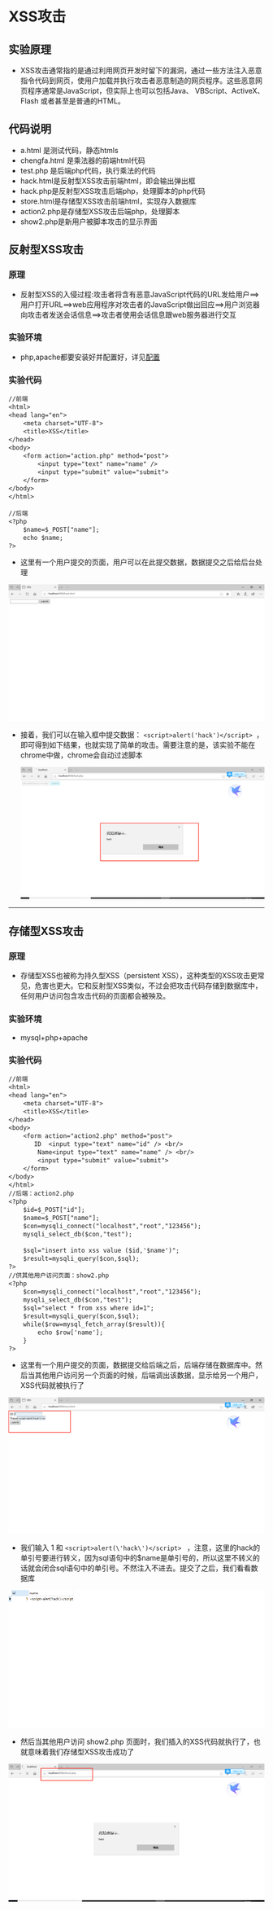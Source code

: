 # XSS攻击

## 实验原理

+ XSS攻击通常指的是通过利用网页开发时留下的漏洞，通过一些方法注入恶意指令代码到网页，使用户加载并执行攻击者恶意制造的网页程序。这些恶意网页程序通常是JavaScript，但实际上也可以包括Java、 VBScript、ActiveX、 Flash 或者甚至是普通的HTML。

## 代码说明

+ a.html 是测试代码，静态htmls
+ chengfa.html 是乘法器的前端html代码
+ test.php 是后端php代码，执行乘法的代码
+ hack.html是反射型XSS攻击前端html，即会输出弹出框
+ hack.php是反射型XSS攻击后端php，处理脚本的php代码
+ store.html是存储型XSS攻击前端html，实现存入数据库
+ action2.php是存储型XSS攻击后端php，处理脚本
+ show2.php是新用户被脚本攻击的显示界面

## 反射型XSS攻击

### 原理

+ 反射型XSS的入侵过程:攻击者将含有恶意JavaScript代码的URL发给用户==>用户打开URL==>web应用程序对攻击者的JavaScript做出回应==>用户浏览器向攻击者发送会话信息==>攻击者使用会话信息跟web服务器进行交互

### 实验环境

+ php,apache都要安装好并配置好，详见[配置]( https://blog.csdn.net/qq_38002337/article/details/79354244 )

### 实验代码

```php+HTML
//前端
<html>
<head lang="en">
    <meta charset="UTF-8">
    <title>XSS</title>
</head>
<body>
    <form action="action.php" method="post">
        <input type="text" name="name" />
        <input type="submit" value="submit">
    </form>
</body>
</html>
 
//后端 
<?php
    $name=$_POST["name"]; 
	echo $name;
?>
```

+  这里有一个用户提交的页面，用户可以在此提交数据，数据提交之后给后台处理 

  ![](./image/提交.png)

+ 接着，我们可以在输入框中提交数据： `<script>alert('hack')</script> `，即可得到如下结果，也就实现了简单的攻击。需要注意的是，该实验不能在chrome中做，chrome会自动过滤脚本

  ![](./image/攻击.png)



---

## 存储型XSS攻击

### 原理

+ 存储型XSS也被称为持久型XSS（persistent XSS），这种类型的XSS攻击更常见，危害也更大。它和反射型XSS类似，不过会把攻击代码存储到数据库中，任何用户访问包含攻击代码的页面都会被殃及。

### 实验环境

+ mysql+php+apache

### 实验代码

```php+HTML
//前端
<html>
<head lang="en">
    <meta charset="UTF-8">
    <title>XSS</title>
</head>
<body>
    <form action="action2.php" method="post">
       ID  <input type="text" name="id" /> <br/>
        Name<input type="text" name="name" /> <br/>
        <input type="submit" value="submit">
    </form>
</body>
</html>
//后端：action2.php
<?php
	$id=$_POST["id"];
	$name=$_POST["name"];
	$con=mysqli_connect("localhost","root","123456");
	mysqli_select_db($con,"test");
	
	$sql="insert into xss value ($id,'$name')";
	$result=mysqli_query($con,$sql);
?>
//供其他用户访问页面：show2.php
<?php
	$con=mysqli_connect("localhost","root","123456");
	mysqli_select_db($con,"test");
	$sql="select * from xss where id=1";
	$result=mysqli_query($con,$sql);
	while($row=mysql_fetch_array($result)){
		echo $row['name'];
	}
?>

```

+  这里有一个用户提交的页面，数据提交给后端之后，后端存储在数据库中。然后当其他用户访问另一个页面的时候，后端调出该数据，显示给另一个用户，XSS代码就被执行了 

  ![](./image/存储型.png)

+  我们输入 1  和 `<script>alert(\'hack\')</script> ` ，注意，这里的hack的单引号要进行转义，因为sql语句中的$name是单引号的，所以这里不转义的话就会闭合sql语句中的单引号。不然注入不进去。提交了之后，我们看看数据库 

  ![](./image/数据库.png)

+  然后当其他用户访问 show2.php 页面时，我们插入的XSS代码就执行了，也就意味着我们存储型XSS攻击成功了 

  ![](./image/show.png)